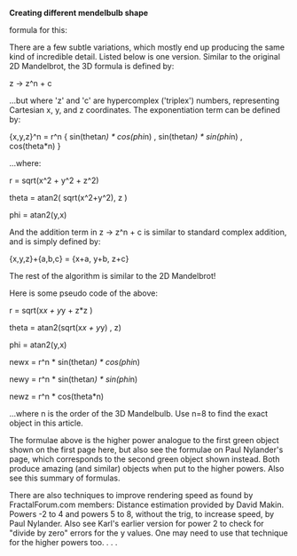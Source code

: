 **Creating different mendelbulb shape**

formula for this:

 There are a few subtle variations, which mostly end up producing the same kind of incredible detail. Listed below is one version. Similar to the original 2D Mandelbrot, the 3D formula is defined by:

z -> z^n + c

...but where 'z' and 'c' are hypercomplex ('triplex') numbers, representing Cartesian x, y, and z coordinates. The exponentiation term can be defined by:

{x,y,z}^n = r^n { sin(theta*n) * cos(phi*n) , sin(theta*n) * sin(phi*n) , cos(theta*n) }

...where:

r = sqrt(x^2 + y^2 + z^2)

theta = atan2( sqrt(x^2+y^2), z )

phi = atan2(y,x)

And the addition term in z -> z^n + c is similar to standard complex addition, and is simply defined by:

{x,y,z}+{a,b,c} = {x+a, y+b, z+c}

The rest of the algorithm is similar to the 2D Mandelbrot!

Here is some pseudo code of the above:

r = sqrt(x*x + y*y + z*z )

theta = atan2(sqrt(x*x + y*y) , z)

phi = atan2(y,x)

newx = r^n * sin(theta*n) * cos(phi*n)

newy = r^n * sin(theta*n) * sin(phi*n)

newz = r^n * cos(theta*n)

...where n is the order of the 3D Mandelbulb. Use n=8 to find the exact object in this article.

The formulae above is the higher power analogue to the first green object shown on the first page here, but also see the formulae on Paul Nylander's page, which corresponds to the second green object shown instead. Both produce amazing (and similar) objects when put to the higher powers. Also see this summary of formulas.

There are also techniques to improve rendering speed as found by FractalForum.com members:
Distance estimation provided by David Makin.
Powers -2 to 4 and powers 5 to 8, without the trig, to increase speed, by Paul Nylander. Also see Karl's earlier version for power 2 to check for "divide by zero" errors for the y values. One may need to use that technique for the higher powers too.
.
.
.


